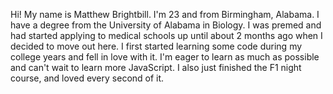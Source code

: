 Hi! My name is Matthew Brightbill. I'm 23 and from Birmingham, Alabama. I have a degree from the University of Alabama in Biology. I was premed and had started applying to medical schools up until about 2 months ago when I decided to move out here. I first started learning some code during my college years and fell in love with it. I'm eager to learn as much as possible and can't wait to learn more JavaScript. I also just finished the F1 night course, and loved every second of it.